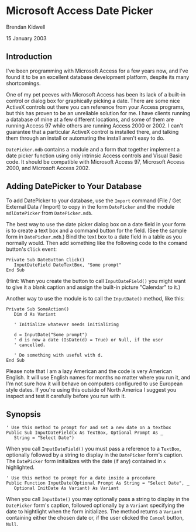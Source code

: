 Microsoft Access Date Picker
============================

Brendan Kidwell

15 January 2003

Introduction
------------

I've been programming with Microsoft Access for a few years now, and I've found it to be an excellent database development platform, despite its many shortcomings.

One of my pet peeves with Microsoft Access has been its lack of a built-in control or dialog box for graphically picking a date. There are some nice ActiveX controls out there you can reference from your Access programs, but this has proven to be an unreliable solution for me. I have clients running a database of mine at a few different locations, and some of them are running Access 97 while others are running Access 2000 or 2002. I can't guarantee that a particular ActiveX control is installed there, and talking them through an install or automating the install aren't easy to do.

`DatePicker.mdb` contains a module and a form that together implement a date picker function using only intrinsic Access controls and Visual Basic code. It should be compatible with Microsoft Access 97, Microsoft Access 2000, and Microsoft Access 2002.

Adding DatePicker to Your Database
----------------------------------

To add DatePicker to your database, use the `Import` command (File / Get External Data / Import) to copy in the form `DatePicker` and the module `mdlDatePicker` from `DatePicker.mdb`.

The best way to use the date picker dialog box on a date field in your form is to create a text box and a command button for the field. (See the sample form in `DatePicker.mdb`.) Bind the text box to a date field in a table as you normally would. Then add something like the following code to the comand button's `Click` event:

```
Private Sub DateButton_Click()
   InputDateField DateTextBox, "Some prompt"
End Sub
```

(Hint: When you create the button to call `InputDateField()` you might want to give it a blank caption and assign the built-in picture &quot;Calendar&quot; to it.)

Another way to use the module is to call the `InputDate()` method, like this:

```
Private Sub SomeAction()
   Dim d As Variant

   ' Initialize whatever needs initializing
   
   d = InputDate("Some prompt")
   ' d is now a date (IsDate(d) = True) or Null, if the user
   ' cancelled.

   ' Do something with useful with d.
End Sub
```

Please note that I am a lazy American and the code is very American English. It will use English names for months no matter where you run it, and I'm not sure how it will behave on computers configured to use European style dates. If you're using this outside of North America I suggest you inspect and test it carefully before you run with it.

Synopsis
--------

```
' Use this method to prompt for and set a new date on a textbox
Public Sub InputDateField(x As TextBox, Optional Prompt As _
   String = "Select Date")
```

When you call `InputDateField()` you must pass a reference to a `TextBox`, optionally followed by a string to display in the `DatePicker` form's caption. The `DatePicker` form initializes with the date (if any) contained in `x` highlighted.

```
' Use this method to prompt for a date inside a procedure
Public Function InputDate(Optional Prompt As String = "Select Date", _
   Optional InitDate As Variant) As Variant
```

When you call `InputDate()` you may optionally pass a string to display in the `DatePicker` form's caption, followed optionally by a `Variant` specifying the date to hightlight when the form initializes. The method returns a `Variant` containing either the chosen date or, if the user clicked the `Cancel` button, `Null`.
